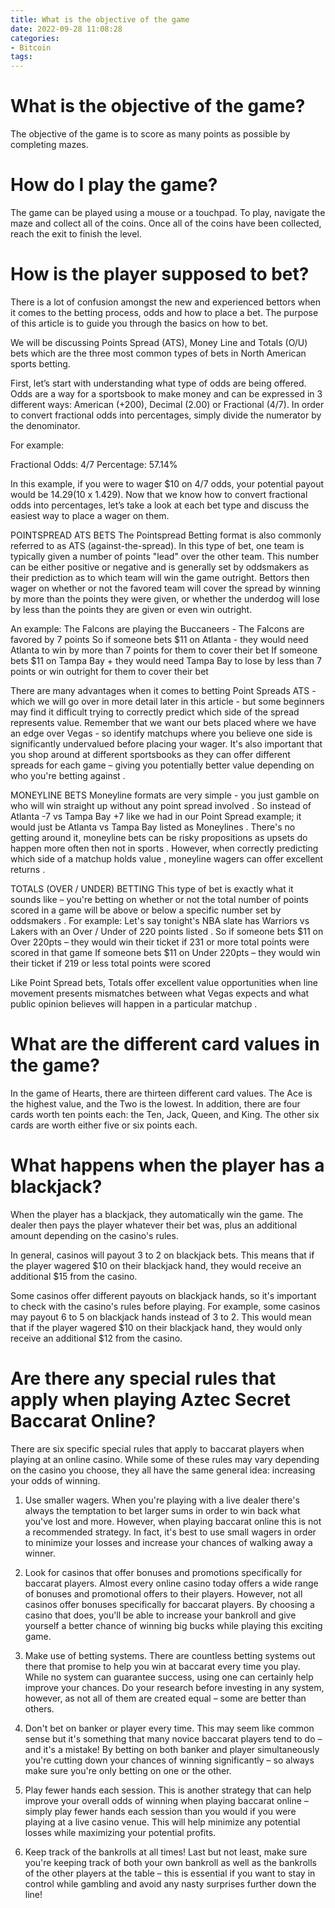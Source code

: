 ```yaml
---
title: What is the objective of the game 
date: 2022-09-28 11:08:28
categories:
- Bitcoin
tags:
---
```



#  What is the objective of the game? 
The objective of the game is to score as many points as possible by completing mazes. 

# How do I play the game? 
The game can be played using a mouse or a touchpad. To play, navigate the maze and collect all of the coins. Once all of the coins have been collected, reach the exit to finish the level.

#  How is the player supposed to bet? 

There is a lot of confusion amongst the new and experienced bettors when it comes to the betting process, odds and how to place a bet. The purpose of this article is to guide you through the basics on how to bet.

We will be discussing Points Spread (ATS), Money Line and Totals (O/U) bets which are the three most common types of bets in North American sports betting. 

First, let’s start with understanding what type of odds are being offered. Odds are a way for a sportsbook to make money and can be expressed in 3 different ways: American (+200), Decimal (2.00) or Fractional (4/7). In order to convert fractional odds into percentages, simply divide the numerator by the denominator. 

For example: 

Fractional Odds: 4/7
Percentage: 57.14%

In this example, if you were to wager $10 on 4/7 odds, your potential payout would be $14.29 ($10 x 1.429). 
Now that we know how to convert fractional odds into percentages, let’s take a look at each bet type and discuss the easiest way to place a wager on them. 

POINTSPREAD ATS BETS 
The Pointspread Betting format is also commonly referred to as ATS (against-the-spread). In this type of bet, one team is typically given a number of points "lead" over the other team. This number can be either positive or negative and is generally set by oddsmakers as their prediction as to which team will win the game outright. Bettors then wager on whether or not the favored team will cover the spread by winning by more than the points they were given, or whether the underdog will lose by less than the points they are given or even win outright. 

An example: The Falcons are playing the Buccaneers - The Falcons are favored by 7 points  So if someone bets $11 on Atlanta - they would need Atlanta to win by more than 7 points for them to cover their bet If someone bets $11 on Tampa Bay + they would need Tampa Bay to lose by less than 7 points or win outright for them to cover their bet

There are many advantages when it comes to betting Point Spreads ATS - which we will go over in more detail later in this article - but some beginners may find it difficult trying to correctly predict which side of the spread represents value. Remember that we want our bets placed where we have an edge over Vegas - so identify matchups where you believe one side is significantly undervalued before placing your wager. It's also important that you shop around at different sportsbooks as they can offer different spreads for each game – giving you potentially better value depending on who you're betting against .

MONEYLINE BETS 
Moneyline formats are very simple - you just gamble on who will win straight up without any point spread involved . So instead of Atlanta -7 vs Tampa Bay +7 like we had in our Point Spread example; it would just be Atlanta vs Tampa Bay listed as Moneylines . There's no getting around it, moneyline bets can be risky propositions as upsets do happen more often then not in sports . However, when correctly predicting which side of a matchup holds value , moneyline wagers can offer excellent returns .

TOTALS (OVER / UNDER) BETTING 
This type of bet is exactly what it sounds like – you're betting on whether or not the total number of points scored in a game will be above or below a specific number set by oddsmakers . For example: Let's say tonight's NBA slate has Warriors vs Lakers with an Over / Under of 220 points listed . So if someone bets $11 on Over 220pts – they would win their ticket if 231 or more total points were scored in that game If someone bets $11 on Under 220pts – they would win their ticket if 219 or less total points were scored

Like Point Spread bets, Totals offer excellent value opportunities when line movement presents mismatches between what Vegas expects and what public opinion believes will happen in a particular matchup .

#  What are the different card values in the game? 

In the game of Hearts, there are thirteen different card values. The Ace is the highest value, and the Two is the lowest. In addition, there are four cards worth ten points each: the Ten, Jack, Queen, and King. The other six cards are worth either five or six points each.

#  What happens when the player has a blackjack? 

When the player has a blackjack, they automatically win the game. The dealer then pays the player whatever their bet was, plus an additional amount depending on the casino's rules. 

In general, casinos will payout 3 to 2 on blackjack bets. This means that if the player wagered $10 on their blackjack hand, they would receive an additional $15 from the casino. 

Some casinos offer different payouts on blackjack hands, so it's important to check with the casino's rules before playing. For example, some casinos may payout 6 to 5 on blackjack hands instead of 3 to 2. This would mean that if the player wagered $10 on their blackjack hand, they would only receive an additional $12 from the casino.

#  Are there any special rules that apply when playing Aztec Secret Baccarat Online?

There are six specific special rules that apply to baccarat players when playing at an online casino. While some of these rules may vary depending on the casino you choose, they all have the same general idea: increasing your odds of winning.

1. Use smaller wagers. When you're playing with a live dealer there's always the temptation to bet larger sums in order to win back what you've lost and more. However, when playing baccarat online this is not a recommended strategy. In fact, it's best to use small wagers in order to minimize your losses and increase your chances of walking away a winner.

2. Look for casinos that offer bonuses and promotions specifically for baccarat players. Almost every online casino today offers a wide range of bonuses and promotional offers to their players. However, not all casinos offer bonuses specifically for baccarat players. By choosing a casino that does, you'll be able to increase your bankroll and give yourself a better chance of winning big bucks while playing this exciting game.

3. Make use of betting systems. There are countless betting systems out there that promise to help you win at baccarat every time you play. While no system can guarantee success, using one can certainly help improve your chances. Do your research before investing in any system, however, as not all of them are created equal – some are better than others.

4. Don't bet on banker or player every time. This may seem like common sense but it's something that many novice baccarat players tend to do – and it's a mistake! By betting on both banker and player simultaneously you're cutting down your chances of winning significantly – so always make sure you're only betting on one or the other.

5. Play fewer hands each session. This is another strategy that can help improve your overall odds of winning when playing baccarat online – simply play fewer hands each session than you would if you were playing at a live casino venue. This will help minimize any potential losses while maximizing your potential profits.

6. Keep track of the bankrolls at all times! Last but not least, make sure you're keeping track of both your own bankroll as well as the bankrolls of the other players at the table – this is essential if you want to stay in control while gambling and avoid any nasty surprises further down the line!